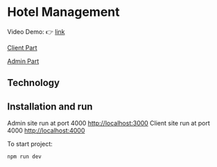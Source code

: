 # Hotel Management

Video Demo: :point_right: [link](https://www.youtube.com/watch?v=rVx5yFdzPZg)

[Client Part](https://github.com/kafkainthevoid/hotel-management-client)

[Admin Part](https://github.com/kafkainthevoid/hotel-management-admin)

## Technology

## Installation and run

Admin site run at port 4000 [http://localhost:3000](http://localhost:3000)
Client site run at port 4000 [http://localhost:4000](http://localhost:4000)

To start project:

```bash
npm run dev
```
